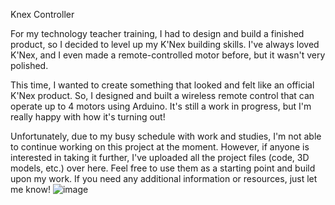 Knex Controller

For my technology teacher training, I had to design and build a finished product, so I decided to level up my K'Nex building skills. I've always loved K'Nex, and I even made a remote-controlled motor before, but it wasn't very polished.

This time, I wanted to create something that looked and felt like an official K'Nex product. So, I designed and built a wireless remote control that can operate up to 4 motors using Arduino. It's still a work in progress, but I'm really happy with how it's turning out!

Unfortunately, due to my busy schedule with work and studies, I'm not able to continue working on this project at the moment. However, if anyone is interested in taking it further, I've uploaded all the project files (code, 3D models, etc.) over here. Feel free to use them as a starting point and build upon my work. If you need any additional information or resources, just let me know!
![image](https://github.com/user-attachments/assets/31fd7f9a-4a15-4b6b-9931-852f5eeb4380)
